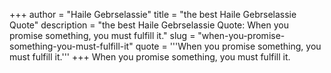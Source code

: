 +++
author = "Haile Gebrselassie"
title = "the best Haile Gebrselassie Quote"
description = "the best Haile Gebrselassie Quote: When you promise something, you must fulfill it."
slug = "when-you-promise-something-you-must-fulfill-it"
quote = '''When you promise something, you must fulfill it.'''
+++
When you promise something, you must fulfill it.
